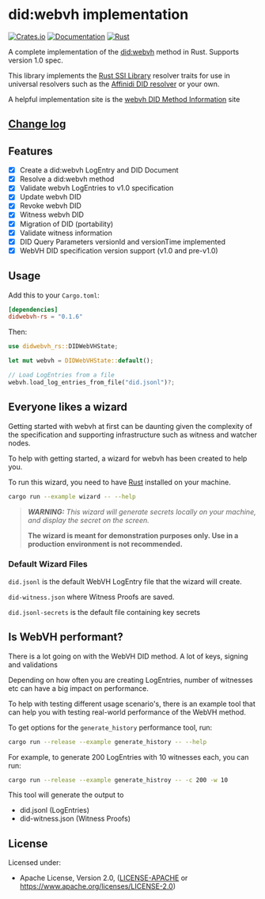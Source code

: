 # did:webvh implementation

[![Crates.io](https://img.shields.io/crates/v/didwebvh-rs.svg)](https://crates.io/crates/didwebvh-rs)
[![Documentation](https://docs.rs/didwebvh-rs/badge.svg)](https://docs.rs/didwebvh-rs)
[![Rust](https://img.shields.io/badge/rust-1.88.0%2B-blue.svg?maxAge=3600)](https://github.com/decentralized-identity/didwebvh-rs)

A complete implementation of the [did:webvh](https://identity.foundation/didwebvh/v1.0/)
method in Rust. Supports version 1.0 spec.

This library implements the [Rust SSI Library](https://github.com/spruceid/ssi)
resolver traits for use in universal resolvers such as the [Affinidi DID resolver](https://github.com/affinidi/affinidi-tdk-rs/tree/main/crates/affinidi-did-resolver)
or your own.

A helpful implementation site is the [webvh DID Method Information](https://didwebvh.info/)
site

## [Change log](CHANGELOG.md)

## Features

- [x] Create a did:webvh LogEntry and DID Document
- [x] Resolve a did:webvh method
- [x] Validate webvh LogEntries to v1.0 specification
- [x] Update webvh DID
- [x] Revoke webvh DID
- [x] Witness webvh DID
- [x] Migration of DID (portability)
- [x] Validate witness information
- [x] DID Query Parameters versionId and versionTime implemented
- [x] WebVH DID specification version support (v1.0 and pre-v1.0)

## Usage

Add this to your `Cargo.toml`:

```toml
[dependencies]
didwebvh-rs = "0.1.6"
```

Then:

```rust
use didwebvh_rs::DIDWebVHState;

let mut webvh = DIDWebVHState::default();

// Load LogEntries from a file
webvh.load_log_entries_from_file("did.jsonl")?;
```

## Everyone likes a wizard

Getting started with webvh at first can be daunting given the complexity of the
specification and supporting infrastructure such as witness and watcher nodes.

To help with getting started, a wizard for webvh has been created to help you.

To run this wizard, you need to have [Rust](https://www.rust-lang.org/)
installed on your machine.

```Bash
cargo run --example wizard -- --help
```

> ***WARNING:*** *This wizard will generate secrets locally on your machine, and
display the secret on the screen.*
>
> **The wizard is meant for demonstration purposes only. Use in a production
environment is not recommended.**

### Default Wizard Files

`did.jsonl` is the default WebVH LogEntry file that the wizard will create.

`did-witness.json` where Witness Proofs are saved.

`did.jsonl-secrets` is the default file containing key secrets

## Is WebVH performant?

There is a lot going on with the WebVH DID method. A lot of keys, signing and
validations

Depending on how often you are creating LogEntries, number of witnesses etc can
have a big impact on performance.

To help with testing different usage scenario's, there is an example tool that can
help you with testing real-world performance of the WebVH method.

To get options for the `generate_history` performance tool, run:

```Bash
cargo run --release --example generate_history -- --help
```

For example, to generate 200 LogEntries with 10 witnesses each, you can run:

```Bash
cargo run --release --example generate_histroy -- -c 200 -w 10
```

This tool will generate the output to

- did.jsonl (LogEntries)
- did-witness.json (Witness Proofs)

## License

Licensed under:

- Apache License, Version 2.0, ([LICENSE-APACHE](LICENSE-APACHE) or <https://www.apache.org/licenses/LICENSE-2.0>)
